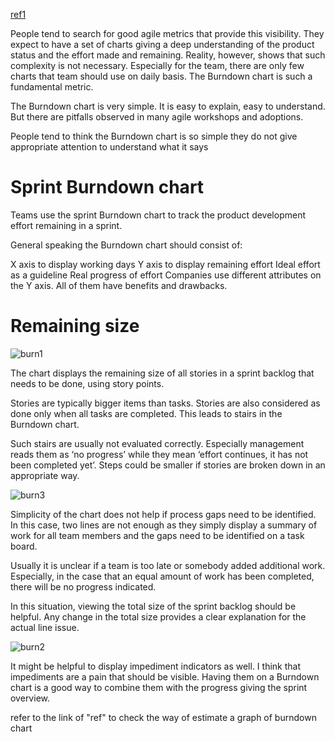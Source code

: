 [ref1](http://www.methodsandtools.com/archive/scrumburndown.php)

People tend to search for good agile metrics that provide this visibility. They expect to have a set of charts giving a deep understanding of the product status and the effort made and remaining. Reality, however, shows that such complexity is not necessary. Especially for the team, there are only few charts that team should use on daily basis. The Burndown chart is such a fundamental metric.

The Burndown chart is very simple. It is easy to explain, easy to understand. But there are pitfalls observed in many agile workshops and adoptions.

People tend to think the Burndown chart is so simple they do not give appropriate attention to understand what it says

# Sprint Burndown chart

Teams use the sprint Burndown chart to track the product development effort remaining in a sprint.

General speaking the Burndown chart should consist of:

X axis to display working days
Y axis to display remaining effort
Ideal effort as a guideline
Real progress of effort
Companies use different attributes on the Y axis. All of them have benefits and drawbacks.


# Remaining size 

![burn1](http://www.methodsandtools.com/archive/scrumburn3.jpg)

The chart displays the remaining size of all stories in a sprint backlog that needs to be done, using story points.

Stories are typically bigger items than tasks. Stories are also considered as done only when all tasks are completed. This leads to stairs in the Burndown chart.

Such stairs are usually not evaluated correctly. Especially management reads them as ‘no progress’ while they mean ‘effort continues, it has not been completed yet’. Steps could be smaller if stories are broken down in an appropriate way.

![burn3](http://www.methodsandtools.com/archive/scrumburn5.jpg)

Simplicity of the chart does not help if process gaps need to be identified. In this case, two lines are not enough as they simply display a summary of work for all team members and the gaps need to be identified on a task board.

Usually it is unclear if a team is too late or somebody added additional work. Especially, in the case that an equal amount of work has been completed, there will be no progress indicated.

In this situation, viewing the total size of the sprint backlog should be helpful. Any change in the total size provides a clear explanation for the actual line issue.

![burn2](http://www.methodsandtools.com/archive/scrumburn6.jpg)

It might be helpful to display impediment indicators as well. I think that impediments are a pain that should be visible. Having them on a Burndown chart is a good way to combine them with the progress giving the sprint overview.

refer to the link of "ref" to check the way of estimate a graph of burndown chart 